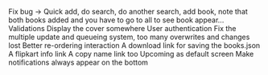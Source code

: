 Fix bug -> Quick add, do search, do another search, add book, note that both books added and you have to go to all to see book appear...
Validations
Display the cover somewhere
User authentication
Fix the multiple update and queueing system, too many overwrites and changes lost
Better re-ordering interaction
A download link for saving the books.json
A flipkart info link
A copy name link too
Upcoming as default screen
Make notifications always appear on the bottom